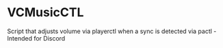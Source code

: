 # VCMusicCTL
Script that adjusts volume via playerctl when a sync is detected via pactl - Intended for Discord
